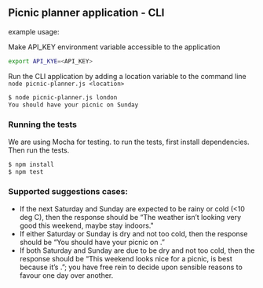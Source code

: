 ## Picnic planner application - CLI

example usage:

Make API_KEY environment variable accessible to the application

```sh
export API_KYE=<API_KEY>
```

Run the CLI application by adding a location variable to the command line ``node picnic-planner.js <location>``

```sh
$ node picnic-planner.js london
You should have your picnic on Sunday
```

### Running the tests
We are using Mocha for testing. to run the tests, first install dependencies. Then run the tests.


```sh
$ npm install
$ npm test
```

### Supported suggestions cases:

- If the next Saturday and Sunday are expected to be rainy or cold (<10 deg C), then the
response should be “The weather isn’t looking very good this weekend, maybe stay indoors."
- If either Saturday or Sunday is dry and not too cold, then the response should be “You
should have your picnic on <day>.”
- If both Saturday and Sunday are due to be dry and not too cold, then the response should be
“This weekend looks nice for a picnic, <day> is best because it’s <reason>.”; you have free rein to decide upon sensible reasons to favour one day over another.